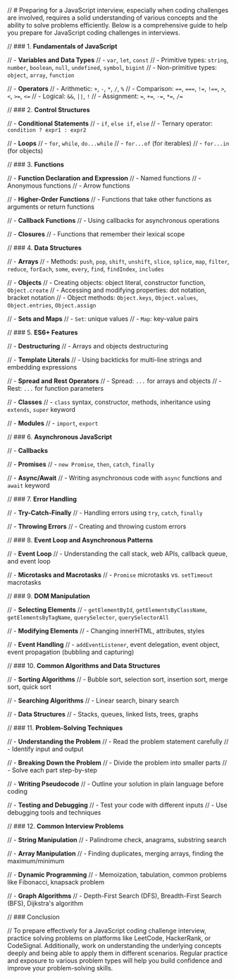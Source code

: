 // # Preparing for a JavaScript interview, especially when coding challenges are involved, requires a solid understanding of various concepts and the ability to solve problems efficiently. Below is a comprehensive guide to help you prepare for JavaScript coding challenges in interviews.

// ### 1. **Fundamentals of JavaScript**

// - **Variables and Data Types**
// - `var`, `let`, `const`
// - Primitive types: `string`, `number`, `boolean`, `null`, `undefined`, `symbol`, `bigint`
// - Non-primitive types: `object`, `array`, `function`

// - **Operators**
// - Arithmetic: `+`, `-`, `*`, `/`, `%`
// - Comparison: `==`, `===`, `!=`, `!==`, `>`, `<`, `>=`, `<=`
// - Logical: `&&`, `||`, `!`
// - Assignment: `=`, `+=`, `-=`, `*=`, `/=`

// ### 2. **Control Structures**

// - **Conditional Statements**
// - `if`, `else if`, `else`
// - Ternary operator: `condition ? expr1 : expr2`

// - **Loops**
// - `for`, `while`, `do...while`
// - `for...of` (for iterables)
// - `for...in` (for objects)

// ### 3. **Functions**

// - **Function Declaration and Expression**
// - Named functions
// - Anonymous functions
// - Arrow functions

// - **Higher-Order Functions**
// - Functions that take other functions as arguments or return functions

// - **Callback Functions**
// - Using callbacks for asynchronous operations

// - **Closures**
// - Functions that remember their lexical scope

// ### 4. **Data Structures**

// - **Arrays**
// - Methods: `push`, `pop`, `shift`, `unshift`, `slice`, `splice`, `map`, `filter`, `reduce`, `forEach`, `some`, `every`, `find`, `findIndex`, `includes`

// - **Objects**
// - Creating objects: object literal, constructor function, `Object.create`
// - Accessing and modifying properties: dot notation, bracket notation
// - Object methods: `Object.keys`, `Object.values`, `Object.entries`, `Object.assign`

// - **Sets and Maps**
// - `Set`: unique values
// - `Map`: key-value pairs

// ### 5. **ES6+ Features**

// - **Destructuring**
// - Arrays and objects destructuring

// - **Template Literals**
// - Using backticks for multi-line strings and embedding expressions

// - **Spread and Rest Operators**
// - Spread: `...` for arrays and objects
// - Rest: `...` for function parameters

// - **Classes**
// - `class` syntax, constructor, methods, inheritance using `extends`, `super` keyword

// - **Modules**
// - `import`, `export`

// ### 6. **Asynchronous JavaScript**

// - **Callbacks**

// - **Promises**
// - `new Promise`, `then`, `catch`, `finally`

// - **Async/Await**
// - Writing asynchronous code with `async` functions and `await` keyword

// ### 7. **Error Handling**

// - **Try-Catch-Finally**
// - Handling errors using `try`, `catch`, `finally`

// - **Throwing Errors**
// - Creating and throwing custom errors

// ### 8. **Event Loop and Asynchronous Patterns**

// - **Event Loop**
// - Understanding the call stack, web APIs, callback queue, and event loop

// - **Microtasks and Macrotasks**
// - `Promise` microtasks vs. `setTimeout` macrotasks

// ### 9. **DOM Manipulation**

// - **Selecting Elements**
// - `getElementById`, `getElementsByClassName`, `getElementsByTagName`, `querySelector`, `querySelectorAll`

// - **Modifying Elements**
// - Changing innerHTML, attributes, styles

// - **Event Handling**
// - `addEventListener`, event delegation, event object, event propagation (bubbling and capturing)

// ### 10. **Common Algorithms and Data Structures**

// - **Sorting Algorithms**
// - Bubble sort, selection sort, insertion sort, merge sort, quick sort

// - **Searching Algorithms**
// - Linear search, binary search

// - **Data Structures**
// - Stacks, queues, linked lists, trees, graphs

// ### 11. **Problem-Solving Techniques**

// - **Understanding the Problem**
// - Read the problem statement carefully
// - Identify input and output

// - **Breaking Down the Problem**
// - Divide the problem into smaller parts
// - Solve each part step-by-step

// - **Writing Pseudocode**
// - Outline your solution in plain language before coding

// - **Testing and Debugging**
// - Test your code with different inputs
// - Use debugging tools and techniques

// ### 12. **Common Interview Problems**

// - **String Manipulation**
// - Palindrome check, anagrams, substring search

// - **Array Manipulation**
// - Finding duplicates, merging arrays, finding the maximum/minimum

// - **Dynamic Programming**
// - Memoization, tabulation, common problems like Fibonacci, knapsack problem

// - **Graph Algorithms**
// - Depth-First Search (DFS), Breadth-First Search (BFS), Dijkstra's algorithm

// ### Conclusion

// To prepare effectively for a JavaScript coding challenge interview, practice solving problems on platforms like LeetCode, HackerRank, or CodeSignal. Additionally, work on understanding the underlying concepts deeply and being able to apply them in different scenarios. Regular practice and exposure to various problem types will help you build confidence and improve your problem-solving skills.
